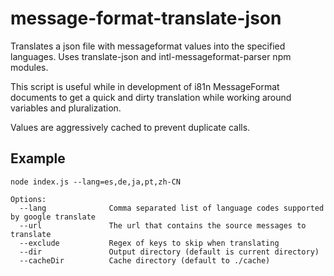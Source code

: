 # message-format-translate-json
Translates a json file with messageformat values into the specified languages.  Uses translate-json and intl-messageformat-parser npm modules.

This script is useful while in development of i81n MessageFormat documents to get a quick and dirty translation while working around variables and pluralization.

Values are aggressively cached to prevent duplicate calls.

## Example
```
node index.js --lang=es,de,ja,pt,zh-CN

Options:
  --lang              Comma separated list of language codes supported by google translate
  --url               The url that contains the source messages to translate
  --exclude           Regex of keys to skip when translating
  --dir               Output directory (default is current directory)
  --cacheDir          Cache directory (default to ./cache)

```
